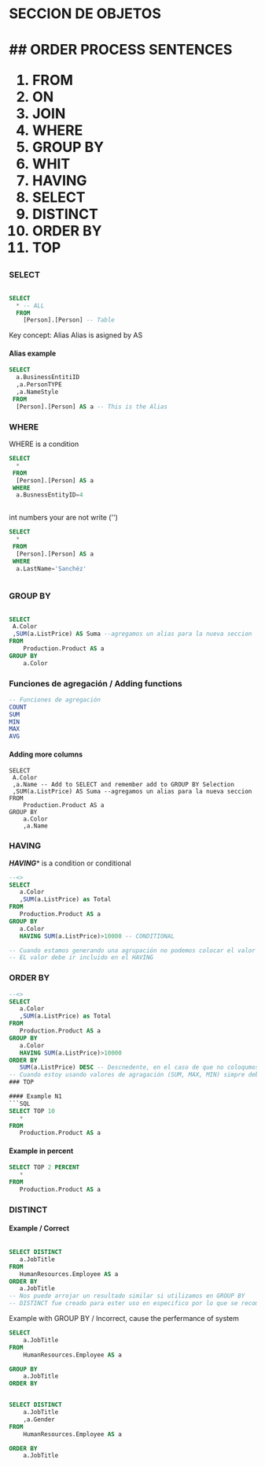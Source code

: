 <h1> SECCION DE OBJETOS <h1/>
## ORDER PROCESS SENTENCES

1. FROM
2. ON
3. JOIN
4. WHERE
5. GROUP BY
6. WHIT
7. HAVING 
8. SELECT
9. DISTINCT
10. ORDER BY
11. TOP

### SELECT
```SQL

SELECT
  * -- ALL
  FROM
    [Person].[Person] -- Table

```

Key concept: Alias
Alias is asigned by AS

#### Alias example
```SQL
SELECT
  a.BusinessEntitiID
  ,a.PersonTYPE 
  ,a.NameStyle
 FROM 
  [Person].[Person] AS a -- This is the Alias

```
### WHERE
WHERE is a condition

```SQL
SELECT
  *
 FROM
  [Person].[Person] AS a
 WHERE 
  a.BusnessEntityID=4
  
```
int numbers your are not write ('')

```SQL
SELECT
  *
 FROM
  [Person].[Person] AS a
 WHERE 
  a.LastName='Sanchéz'
  
```
### GROUP BY
```SQL

SELECT 
 A.Color
 ,SUM(a.ListPrice) AS Suma --agregamos un alias para la nueva seccion
FROM
	Production.Product AS a
GROUP BY
	a.Color

```
### Funciones de agregación / Adding functions
```SQL
-- Funciones de agregación 
COUNT 
SUM
MIN
MAX 
AVG
```

#### Adding more columns
```
SELECT 
 A.Color
 ,a.Name -- Add to SELECT and remember add to GROUP BY Selection
 ,SUM(a.ListPrice) AS Suma --agregamos un alias para la nueva seccion
FROM
	Production.Product AS a
GROUP BY
	a.Color
	,a.Name 
```
### HAVING
***HAVING**** is a condition or conditional
 ```SQL
--<>
SELECT
	a.Color
	,SUM(a.ListPrice) as Total
FROM 
	Production.Product AS a
GROUP BY
	a.Color
	HAVING SUM(a.ListPrice)>10000 -- CONDITIONAL

-- Cuando estamos generando una agrupación no podemos colocar el valor en el WHERE.
-- EL valor debe ir incluido en el HAVING

```
### ORDER BY
 ```SQL
--<>
SELECT
	a.Color
	,SUM(a.ListPrice) as Total
FROM 
	Production.Product AS a
GROUP BY
	a.Color
	HAVING SUM(a.ListPrice)>10000
ORDER BY
	SUM(a.ListPrice) DESC -- Descnedente, en el caso de que no coloqumos nada lo toma por default ascedente.
-- Cuando estoy usando valores de agragación (SUM, MAX, MIN) simpre debere llevar todo el valor por medio de la agregacion.
### TOP
 
 #### Example N1
 ```SQL
SELECT TOP 10
	*
FROM
	Production.Product AS a

```
#### Example in percent
 ```SQL
SELECT TOP 2 PERCENT
	*
FROM
	Production.Product AS a

```

 ### DISTINCT

 #### Example / Correct
 ```SQL

SELECT DISTINCT
	a.JobTitle
FROM
	HumanResources.Employee AS a
ORDER BY
	a.JobTitle	
-- Nos puede arrojar un resultado similar si utilizamos en GROUP BY
-- DISTINCT fue creado para ester uso en especifico por lo que se recomienda utilizarlo

```
 
 Example with GROUP BY / Incorrect, cause the perfermance of system

```SQL
SELECT 
	a.JobTitle
FROM
	HumanResources.Employee AS a

GROUP BY 
	a.JobTitle
ORDER BY

```

```SQL

SELECT DISTINCT
	a.JobTitle
	,a.Gender
FROM
	HumanResources.Employee AS a

ORDER BY
	a.JobTitle	


```


 
 
